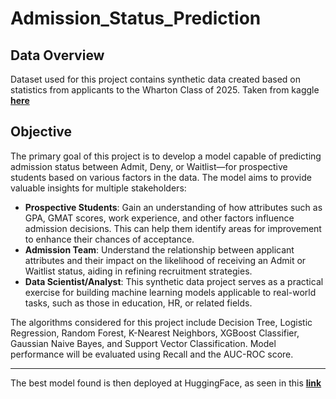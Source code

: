 # Admission_Status_Prediction
## Data Overview
Dataset used for this project contains synthetic data created based on statistics from applicants to the Wharton Class of 2025. Taken from kaggle __[here](https://www.kaggle.com/datasets/taweilo/mba-admission-dataset)__

## Objective
The primary goal of this project is to develop a model capable of predicting admission status between Admit, Deny, or Waitlist—for prospective students based on various factors in the data. The model aims to provide valuable insights for multiple stakeholders:
- **Prospective Students**: Gain an understanding of how attributes such as GPA, GMAT scores, work experience, and other factors influence admission decisions. This can help them identify areas for improvement to enhance their chances of acceptance.
- **Admission Team**: Understand the relationship between applicant attributes and their impact on the likelihood of receiving an Admit or Waitlist status, aiding in refining recruitment strategies.
- **Data Scientist/Analyst**: This synthetic data project serves as a practical exercise for building machine learning models applicable to real-world tasks, such as those in education, HR, or related fields.

The algorithms considered for this project include Decision Tree, Logistic Regression, Random Forest, K-Nearest Neighbors, XGBoost Classifier, Gaussian Naive Bayes, and Support Vector Classification. Model performance will be evaluated using Recall and the AUC-ROC score.

---
The best model found is then deployed at HuggingFace, as seen in this __[link](https://huggingface.co/spaces/ckezzz/Milestone2_AdmissionStatus_Kezia)__

